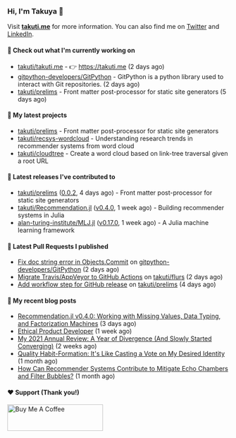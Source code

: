 ### Hi, I'm Takuya 👋

Visit **[takuti.me](https://takuti.me/)** for more information. You can also find me on [Twitter](https://twitter.com/takuti) and [LinkedIn](https://linkedin.com/in/takuti).

#### 👷 Check out what I'm currently working on


- [takuti/takuti.me](https://github.com/takuti/takuti.me) - :point_right: https://takuti.me (2 days ago)
- [gitpython-developers/GitPython](https://github.com/gitpython-developers/GitPython) - GitPython is a python library used to interact with Git repositories. (2 days ago)
- [takuti/prelims](https://github.com/takuti/prelims) - Front matter post-processor for static site generators (5 days ago)

#### 🌱 My latest projects


- [takuti/prelims](https://github.com/takuti/prelims) - Front matter post-processor for static site generators
- [takuti/recsys-wordcloud](https://github.com/takuti/recsys-wordcloud) - Understanding research trends in recommender systems from word cloud
- [takuti/cloudtree](https://github.com/takuti/cloudtree) - Create a word cloud based on link-tree traversal given a root URL

#### 🔭 Latest releases I've contributed to


- [takuti/prelims](https://github.com/takuti/prelims) ([0.0.2](https://github.com/takuti/prelims/releases/tag/0.0.2), 4 days ago) - Front matter post-processor for static site generators
- [takuti/Recommendation.jl](https://github.com/takuti/Recommendation.jl) ([v0.4.0](https://github.com/takuti/Recommendation.jl/releases/tag/v0.4.0), 1 week ago) - Building recommender systems in Julia
- [alan-turing-institute/MLJ.jl](https://github.com/alan-turing-institute/MLJ.jl) ([v0.17.0](https://github.com/alan-turing-institute/MLJ.jl/releases/tag/v0.17.0), 1 week ago) - A Julia machine learning framework

#### 🔨 Latest Pull Requests I published


- [Fix doc string error in Objects.Commit](https://github.com/gitpython-developers/GitPython/pull/1393) on [gitpython-developers/GitPython](https://github.com/gitpython-developers/GitPython) (2 days ago)
- [Migrate Travis/AppVeyor to GitHub Actions](https://github.com/takuti/flurs/pull/11) on [takuti/flurs](https://github.com/takuti/flurs) (2 days ago)
- [Add workflow step for GitHub release](https://github.com/takuti/prelims/pull/5) on [takuti/prelims](https://github.com/takuti/prelims) (4 days ago)

#### 📜 My recent blog posts

- [Recommendation.jl v0.4.0: Working with Missing Values, Data Typing, and Factorization Machines](https://takuti.me/note/recommendation-julia-v040/) (3 days ago)
- [Ethical Product Developer](https://takuti.me/note/ethical-product-developer/) (1 week ago)
- [My 2021 Annual Review: A Year of Divergence (And Slowly Started Converging)](https://takuti.me/note/annual-review-2021/) (2 weeks ago)
- [Quality Habit-Formation: It&#39;s Like Casting a Vote on My Desired Identity](https://takuti.me/note/atomic-habits/) (1 month ago)
- [How Can Recommender Systems Contribute to Mitigate Echo Chambers and Filter Bubbles?](https://takuti.me/note/recsys-2021-echo-chambers-and-filter-bubbles/) (1 month ago)

#### ❤️ Support (Thank you!)

<a href="https://www.buymeacoffee.com/takuti" target="_blank"><img src="https://cdn.buymeacoffee.com/buttons/v2/default-yellow.png" alt="Buy Me A Coffee" style="height: 60px !important;width: 217px !important;" ></a>
